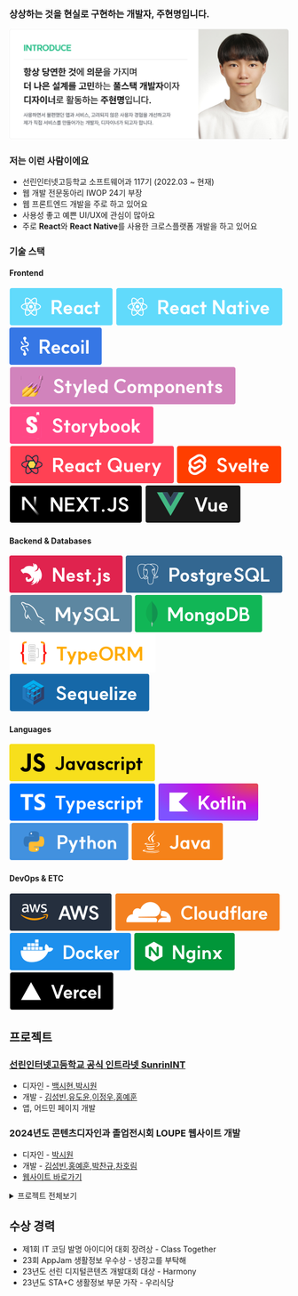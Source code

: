 
### 상상하는 것을 현실로 구현하는 개발자, 주현명입니다.
![alt text](/banner.png)

### 저는 이런 사람이에요
- 선린인터넷고등학교 소프트웨어과 117기 (2022.03 ~ 현재)
- 웹 개발 전문동아리 IWOP 24기 부장
- 웹 프론트엔드 개발을 주로 하고 있어요
- 사용성 좋고 예쁜 UI/UX에 관심이 많아요
- 주로 **React**와 **React Native**를 사용한 크로스플랫폼 개발을 하고 있어요

### 기술 스택
#### Frontend
![alt text](/badges/frontend/React.svg) ![alt text](/badges/frontend/React%20Native.svg) ![alt text](/badges/frontend/Recoil.svg) ![alt text](/badges/frontend/Styled%20Components.svg) ![alt text](/badges/frontend/Storybook.svg) ![alt text](/badges/frontend/React%20Query.svg) ![alt text](/badges/frontend/Svelte.svg) ![alt text](/badges/frontend/Next.svg) ![alt text](/badges/frontend/Vue.svg)
#### Backend & Databases
![alt text](/badges/backends/Nest.js.svg) ![alt text](/badges/backends/PostgreSQL.svg) ![alt text](/badges/backends/MySQL.svg) ![alt text](/badges/backends/MongoDB.svg) ![alt text](/badges/backends/TypeORM.svg) ![alt text](/badges/backends/Sequelize.svg)
#### Languages
![alt text](/badges/languages/JavaScript.svg) ![alt text](/badges/languages/Typescript.svg) ![alt text](/badges/languages/Kotlin.svg) ![alt text](/badges/languages/Python.svg) ![alt text](/badges/languages/Java.svg)
#### DevOps & ETC
![alt text](/badges/devops/AWS.svg) ![alt text](/badges/devops/Cloudflare.svg) ![alt text](/badges/devops/Docker.svg) ![alt text](/badges/devops/Nginx.svg) ![alt text](/badges/devops/Vercel.svg)

## 프로젝트
### [선린인터넷고등학교 공식 인트라넷 SunrinINT](https://github.com/sunrin-int) 
* 디자인 - [백시현](https://sihyunlights.com/),[박시원](https://www.behance.net/whoisapple)
* 개발 - [김성빈](https://github.com/plebea),[유도윤](https://github.com/doyun0109),[이정우](https://github.com/paul3083),[홍예훈](https://github.com/hoonih)
* 앱, 어드민 페이지 개발 
### 2024년도 콘텐츠디자인과 졸업전시회 LOUPE 웹사이트 개발
* 디자인 - [박시원](https://www.behance.net/whoisapple)
* 개발 - [김성빈](https://github.com/plebea),[홍예훈](https://github.com/hoonih),[박찬규](https://github.com/pck-llight),[차호림](https://github.com/iwopant0825)
* [웹사이트 바로가기](https://sunrin.graphics/2024)
<details>
<summary>프로젝트 전체보기</summary>

### [23년도 선린 소프트웨어 나눔 축제 웹사이트](https://github.com/jureuk7/ssf_frontend)
* 개발 - [이서율](https://github.com/zegiha),[유도윤](https://github.com/doyun0109),[이정우](https://github.com/paul3083)
* [웹사이트 바로가기](https://ssf-frontend.page.dev)
### 2024년도 콘텐츠디자인과 메인 웹사이트 리뉴얼 개발
* 디자인 - [백시현](https://sihyunlights.com/)
* [웹사이트 바로가기](https://sunrin.graphics)

### [비친족 가구 도움 솔루션 Harmony](https://github.com/HarmonyOfficial/harmoy-app) 
* 디자인 - [박시원](https://www.behance.net/whoisapple)
* 개발 - [오유성](https://github.com/oyshallo562)
### [게임 개발 전문동아리 RG 23년도 웹사이트 개발](https://github.com/sunrin-rg/sunrin-rg.github.io) 
* 디자인 - 장운지
* [웹사이트 바로가기](https://sunrin-rg.github.io)
### [23년도 선린 해커톤 본선 출품작 헬짱](https://github.com/23sunrinthon/hackathon_frontend)
* 개발 - [이서율](https://github.com/zegiha),[이하람](https://github.com/iamraram),[조성훈](https://github.com/Jo-Sung-Hun)
</details>

## 수상 경력
- 제1회 IT 코딩 발명 아이디어 대회 장려상 - Class Together
- 23회 AppJam 생활정보 우수상 - 냉장고를 부탁해
- 23년도 선린 디지털콘텐츠 개발대회 대상 - Harmony
- 23년도 STA+C 생활정보 부문 가작 - 우리식당
